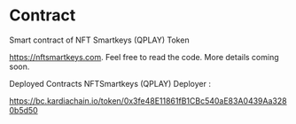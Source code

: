 # Contract
Smart contract of NFT Smartkeys (QPLAY) Token

https://nftsmartkeys.com. Feel free to read the code. More details coming soon.

Deployed Contracts
NFTSmartkeys (QPLAY) Deployer :

https://bc.kardiachain.io/token/0x3fe48E11861fB1CBc540aE83A0439Aa3280b5d50
